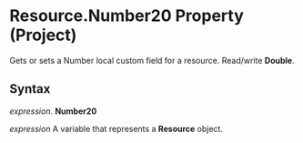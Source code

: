 
# Resource.Number20 Property (Project)

Gets or sets a Number local custom field for a resource. Read/write  **Double**.


## Syntax

 _expression_. **Number20**

 _expression_ A variable that represents a **Resource** object.

